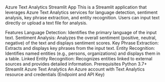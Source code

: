 Azure Text Analytics Streamlit App
This is a Streamlit application that leverages Azure Text Analytics services for language detection, sentiment analysis, key phrase extraction, and entity recognition. Users can input text directly or upload a text file for analysis.

Features
Language Detection: Identifies the primary language of the input text.
Sentiment Analysis: Analyzes the overall sentiment (positive, neutral, negative) of the text and displays sentiment scores.
Key Phrase Extraction: Extracts and displays key phrases from the input text.
Entity Recognition: Identifies named entities (e.g., persons, organizations) and displays them in a table.
Linked Entity Recognition: Recognizes entities linked to external sources and provides detailed information.
Prerequisites
Python 3.7+
Streamlit
Azure Text Analytics
An Azure account with Text Analytics resource and credentials (Endpoint and API Key)
